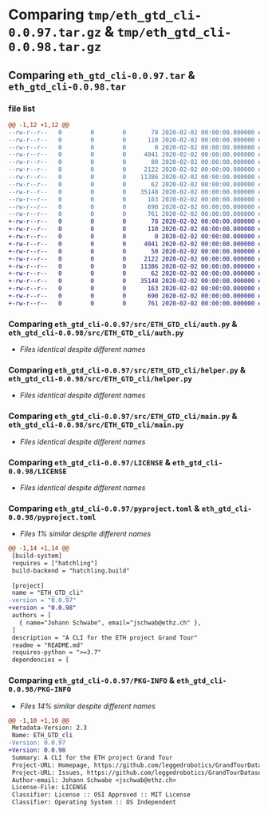 # Comparing `tmp/eth_gtd_cli-0.0.97.tar.gz` & `tmp/eth_gtd_cli-0.0.98.tar.gz`

## Comparing `eth_gtd_cli-0.0.97.tar` & `eth_gtd_cli-0.0.98.tar`

### file list

```diff
@@ -1,12 +1,12 @@
--rw-r--r--   0        0        0       78 2020-02-02 00:00:00.000000 eth_gtd_cli-0.0.97/deploy.sh
--rw-r--r--   0        0        0      110 2020-02-02 00:00:00.000000 eth_gtd_cli-0.0.97/requirements.txt
--rw-r--r--   0        0        0        0 2020-02-02 00:00:00.000000 eth_gtd_cli-0.0.97/src/ETH_GTD_cli/__init__.py
--rw-r--r--   0        0        0     4041 2020-02-02 00:00:00.000000 eth_gtd_cli-0.0.97/src/ETH_GTD_cli/auth.py
--rw-r--r--   0        0        0       88 2020-02-02 00:00:00.000000 eth_gtd_cli-0.0.97/src/ETH_GTD_cli/consts.py
--rw-r--r--   0        0        0     2122 2020-02-02 00:00:00.000000 eth_gtd_cli-0.0.97/src/ETH_GTD_cli/helper.py
--rw-r--r--   0        0        0    11386 2020-02-02 00:00:00.000000 eth_gtd_cli-0.0.97/src/ETH_GTD_cli/main.py
--rw-r--r--   0        0        0       62 2020-02-02 00:00:00.000000 eth_gtd_cli-0.0.97/.gitignore
--rw-r--r--   0        0        0    35148 2020-02-02 00:00:00.000000 eth_gtd_cli-0.0.97/LICENSE
--rw-r--r--   0        0        0      163 2020-02-02 00:00:00.000000 eth_gtd_cli-0.0.97/README.md
--rw-r--r--   0        0        0      690 2020-02-02 00:00:00.000000 eth_gtd_cli-0.0.97/pyproject.toml
--rw-r--r--   0        0        0      761 2020-02-02 00:00:00.000000 eth_gtd_cli-0.0.97/PKG-INFO
+-rw-r--r--   0        0        0       78 2020-02-02 00:00:00.000000 eth_gtd_cli-0.0.98/deploy.sh
+-rw-r--r--   0        0        0      110 2020-02-02 00:00:00.000000 eth_gtd_cli-0.0.98/requirements.txt
+-rw-r--r--   0        0        0        0 2020-02-02 00:00:00.000000 eth_gtd_cli-0.0.98/src/ETH_GTD_cli/__init__.py
+-rw-r--r--   0        0        0     4041 2020-02-02 00:00:00.000000 eth_gtd_cli-0.0.98/src/ETH_GTD_cli/auth.py
+-rw-r--r--   0        0        0       50 2020-02-02 00:00:00.000000 eth_gtd_cli-0.0.98/src/ETH_GTD_cli/consts.py
+-rw-r--r--   0        0        0     2122 2020-02-02 00:00:00.000000 eth_gtd_cli-0.0.98/src/ETH_GTD_cli/helper.py
+-rw-r--r--   0        0        0    11386 2020-02-02 00:00:00.000000 eth_gtd_cli-0.0.98/src/ETH_GTD_cli/main.py
+-rw-r--r--   0        0        0       62 2020-02-02 00:00:00.000000 eth_gtd_cli-0.0.98/.gitignore
+-rw-r--r--   0        0        0    35148 2020-02-02 00:00:00.000000 eth_gtd_cli-0.0.98/LICENSE
+-rw-r--r--   0        0        0      163 2020-02-02 00:00:00.000000 eth_gtd_cli-0.0.98/README.md
+-rw-r--r--   0        0        0      690 2020-02-02 00:00:00.000000 eth_gtd_cli-0.0.98/pyproject.toml
+-rw-r--r--   0        0        0      761 2020-02-02 00:00:00.000000 eth_gtd_cli-0.0.98/PKG-INFO
```

### Comparing `eth_gtd_cli-0.0.97/src/ETH_GTD_cli/auth.py` & `eth_gtd_cli-0.0.98/src/ETH_GTD_cli/auth.py`

 * *Files identical despite different names*

### Comparing `eth_gtd_cli-0.0.97/src/ETH_GTD_cli/helper.py` & `eth_gtd_cli-0.0.98/src/ETH_GTD_cli/helper.py`

 * *Files identical despite different names*

### Comparing `eth_gtd_cli-0.0.97/src/ETH_GTD_cli/main.py` & `eth_gtd_cli-0.0.98/src/ETH_GTD_cli/main.py`

 * *Files identical despite different names*

### Comparing `eth_gtd_cli-0.0.97/LICENSE` & `eth_gtd_cli-0.0.98/LICENSE`

 * *Files identical despite different names*

### Comparing `eth_gtd_cli-0.0.97/pyproject.toml` & `eth_gtd_cli-0.0.98/pyproject.toml`

 * *Files 1% similar despite different names*

```diff
@@ -1,14 +1,14 @@
 [build-system]
 requires = ["hatchling"]
 build-backend = "hatchling.build"
 
 [project]
 name = "ETH_GTD_cli"
-version = "0.0.97"
+version = "0.0.98"
 authors = [
   { name="Johann Schwabe", email="jschwab@ethz.ch" },
 ]
 description = "A CLI for the ETH project Grand Tour"
 readme = "README.md"
 requires-python = ">=3.7"
 dependencies = [
```

### Comparing `eth_gtd_cli-0.0.97/PKG-INFO` & `eth_gtd_cli-0.0.98/PKG-INFO`

 * *Files 14% similar despite different names*

```diff
@@ -1,10 +1,10 @@
 Metadata-Version: 2.3
 Name: ETH_GTD_cli
-Version: 0.0.97
+Version: 0.0.98
 Summary: A CLI for the ETH project Grand Tour
 Project-URL: Homepage, https://github.com/leggedrobotics/GrandTourDatasets
 Project-URL: Issues, https://github.com/leggedrobotics/GrandTourDatasets/issues
 Author-email: Johann Schwabe <jschwab@ethz.ch>
 License-File: LICENSE
 Classifier: License :: OSI Approved :: MIT License
 Classifier: Operating System :: OS Independent
```

